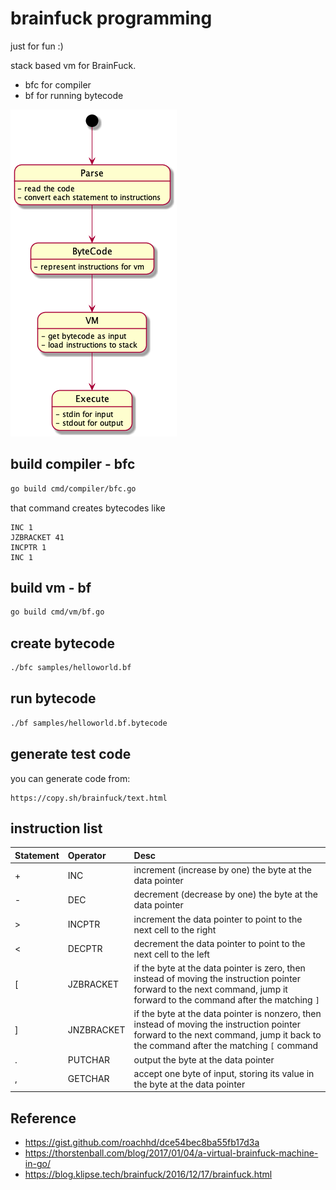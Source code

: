# brainfuck programming
just for fun :)

stack based vm for BrainFuck. 

* bfc for compiler
* bf for running bytecode

![Diagram](out/docs/diagram/diagram.png)
## build compiler - bfc
```bash
go build cmd/compiler/bfc.go
```

that command creates bytecodes like 
```
INC 1
JZBRACKET 41
INCPTR 1
INC 1
```

## build vm - bf
```bash
go build cmd/vm/bf.go
```

## create bytecode
```bash
./bfc samples/helloworld.bf
```

## run bytecode
```bash
./bf samples/helloworld.bf.bytecode
```

## generate test code
you can generate code from: 
```
https://copy.sh/brainfuck/text.html
```


## instruction list

| Statement | Operator | Desc | 
|   :--     |    :--  |   :--    |
| + | INC| increment (increase by one) the byte at the data pointer|
| - |DEC|decrement (decrease by one) the byte at the data pointer|
| >|INCPTR|increment the data pointer to point to the next cell to the right|
| < |DECPTR|decrement the data pointer to point to the next cell to the left|
| [ |JZBRACKET|if the byte at the data pointer is zero, then instead of moving the instruction pointer forward to the next command, jump it forward to the command after the matching `]`|
| ] |JNZBRACKET|if the byte at the data pointer is nonzero, then instead of moving the instruction pointer forward to the next command, jump it back to the command after the matching `[` command|
| . |PUTCHAR|output the byte at the data pointer|
| , |GETCHAR|accept one byte of input, storing its value in the byte at the data pointer|

## Reference 
* https://gist.github.com/roachhd/dce54bec8ba55fb17d3a
* https://thorstenball.com/blog/2017/01/04/a-virtual-brainfuck-machine-in-go/
* https://blog.klipse.tech/brainfuck/2016/12/17/brainfuck.html